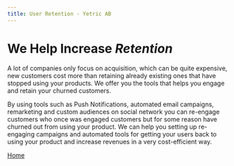 ```yaml
---
title: User Retention - Yetric AB
---
```


# We Help Increase _Retention_

A lot of companies only focus on acquisition, which can be quite expensive, new customers cost more than retaining already existing ones that have stopped using your products. We offer you the tools that helps you engage and retain your churned customers.

By using tools such as Push Notifications, automated email campaigns, remarketing and custom audiences on social network you can re-engage customers who once was engaged customers but for some reason have churned out from using your product. We can help you setting up re-engaging campaigns and automated tools for getting your users back to using your product and increase revenues in a very cost-efficient way.

[Home](/)
